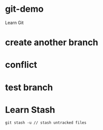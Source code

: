 # git-demo
Learn Git 
# create another branch
# conflict
# test branch
# Learn Stash
```
git stash -u // stash untracked files
```
